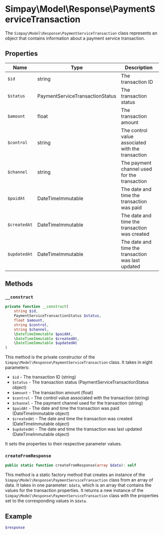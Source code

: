 # Simpay\Model\Response\PaymentServiceTransaction

The `Simpay\Model\Response\PaymentServiceTransaction` class represents an object that contains information about a payment service transaction.

## Properties

| Name | Type | Description |
|------|------|-------------|
| `$id` | string | The transaction ID |
| `$status` | PaymentServiceTransactionStatus | The transaction status |
| `$amount` | float | The transaction amount |
| `$control` | string | The control value associated with the transaction |
| `$channel` | string | The payment channel used for the transaction |
| `$paidAt` | DateTimeImmutable | The date and time the transaction was paid |
| `$createdAt` | DateTimeImmutable | The date and time the transaction was created |
| `$updatedAt` | DateTimeImmutable | The date and time the transaction was last updated |

## Methods

### `__construct`

```php
private function __construct(
    string $id,
    PaymentServiceTransactionStatus $status,
    float $amount,
    string $control,
    string $channel,
    \DateTimeImmutable $paidAt,
    \DateTimeImmutable $createdAt,
    \DateTimeImmutable $updatedAt
)
```

This method is the private constructor of the `Simpay\Model\Response\PaymentServiceTransaction` class. It takes in eight parameters:

* `$id` - The transaction ID (string)
* `$status` - The transaction status (PaymentServiceTransactionStatus object)
* `$amount` - The transaction amount (float)
* `$control` - The control value associated with the transaction (string)
* `$channel` - The payment channel used for the transaction (string)
* `$paidAt` - The date and time the transaction was paid (DateTimeImmutable object)
* `$createdAt` - The date and time the transaction was created (DateTimeImmutable object)
* `$updatedAt` - The date and time the transaction was last updated (DateTimeImmutable object)

It sets the properties to their respective parameter values.

### `createFromResponse`

```php
public static function createFromResponse(array $data): self
```

This method is a static factory method that creates an instance of the `Simpay\Model\Response\PaymentServiceTransaction` class from an array of data. It takes in one parameter: `$data`, which is an array that contains the values for the transaction properties. It returns a new instance of the `Simpay\Model\Response\PaymentServiceTransaction` class with the properties set to the corresponding values in `$data`.

## Example

```php
$response